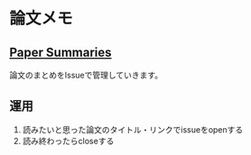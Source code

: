 # 論文メモ

## [Paper Summaries](https://github.com/nogawanogawa/paper_memo/issues)

論文のまとめをIssueで管理していきます。

## 運用
1. 読みたいと思った論文のタイトル・リンクでissueをopenする
2. 読み終わったらcloseする

